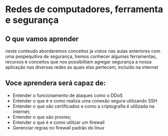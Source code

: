 # Redes de computadores, ferramenta e segurança
## O que vamos aprender

neste conteudo abordaremos conceitos ja vistos nas aulas anteriores com uma pespequitiva de segurança, Iremos conhecer algumas ferramentas, recursos e conceitos que nos possibilitam agregar segurança a nossa aplicação nas diversas redes as quais elas pertecem, incluido na internet

## Voce aprendera será capaz de:

- Entender o funcionamento de ataques como o DDoS
- Entender o que é e como realiza uma conexão segura utilizando SSH
- Entender o que são certificados e como a criptografia é utilizada na internet;
- Entender o que são proxies;
- Entender o que é e como utilizar um firewall
- Gerenciar regras no firewall  padrão do linux